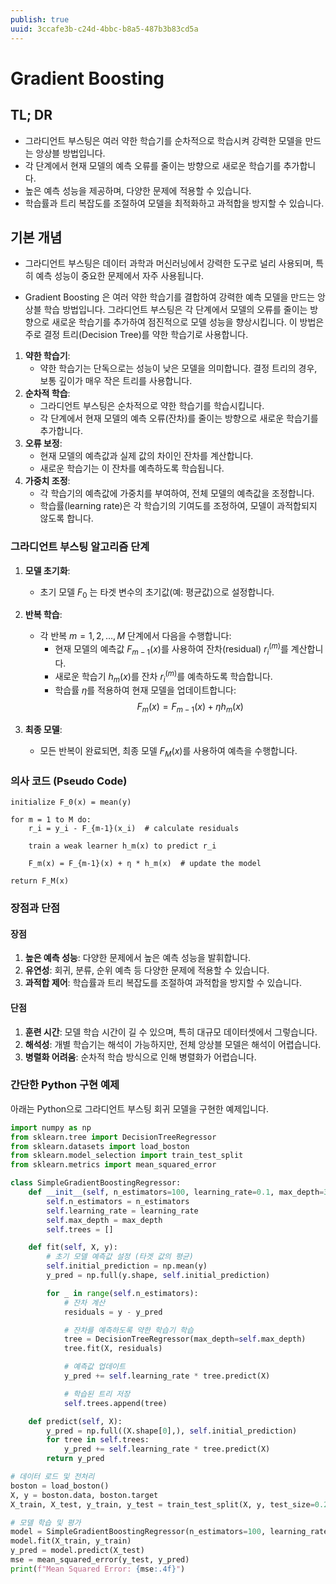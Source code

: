 ```yaml
---
publish: true
uuid: 3ccafe3b-c24d-4bbc-b8a5-487b3b83cd5a
---
```


# Gradient Boosting

## TL; DR

- 그라디언트 부스팅은 여러 약한 학습기를 순차적으로 학습시켜 강력한 모델을 만드는 앙상블 방법입니다.
- 각 단계에서 현재 모델의 예측 오류를 줄이는 방향으로 새로운 학습기를 추가합니다.
- 높은 예측 성능을 제공하며, 다양한 문제에 적용할 수 있습니다.
- 학습률과 트리 복잡도를 조절하여 모델을 최적화하고 과적합을 방지할 수 있습니다.

## 기본 개념

- 그라디언트 부스팅은 데이터 과학과 머신러닝에서 강력한 도구로 널리 사용되며, 특히 예측 성능이 중요한 문제에서 자주 사용됩니다.

- Gradient Boosting 은 여러 약한 학습기를 결합하여 강력한 예측 모델을 만드는 앙상블 학습 방법입니다. 그라디언트 부스팅은 각 단계에서 모델의 오류를 줄이는 방향으로 새로운 학습기를 추가하여 점진적으로 모델 성능을 향상시킵니다. 이 방법은 주로 결정 트리(Decision Tree)를 약한 학습기로 사용합니다.

1. **약한 학습기**:
    - 약한 학습기는 단독으로는 성능이 낮은 모델을 의미합니다. 결정 트리의 경우, 보통 깊이가 매우 작은 트리를 사용합니다.
2. **순차적 학습**:
    - 그라디언트 부스팅은 순차적으로 약한 학습기를 학습시킵니다.
    - 각 단계에서 현재 모델의 예측 오류(잔차)를 줄이는 방향으로 새로운 학습기를 추가합니다.
3. **오류 보정**:
    - 현재 모델의 예측값과 실제 값의 차이인 잔차를 계산합니다.
    - 새로운 학습기는 이 잔차를 예측하도록 학습됩니다.
4. **가중치 조정**:
    - 각 학습기의 예측값에 가중치를 부여하여, 전체 모델의 예측값을 조정합니다.
    - 학습률(learning rate)은 각 학습기의 기여도를 조정하여, 모델이 과적합되지 않도록 합니다.

### 그라디언트 부스팅 알고리즘 단계

1. **모델 초기화**:

    - 초기 모델 $F_0$ 는 타겟 변수의 초기값(예: 평균값)으로 설정합니다.

2. **반복 학습**:

    - 각 반복 $m = 1, 2, \ldots, M$ 단계에서 다음을 수행합니다:
        - 현재 모델의 예측값 $F_{m-1}(x)$를 사용하여 잔차(residual) $r_i^{(m)}$를 계산합니다.
        - 새로운 학습기 $h_m(x)$를 잔차 $r_i^{(m)}$를 예측하도록 학습합니다.
        - 학습률 $\eta$를 적용하여 현재 모델을 업데이트합니다:
          $$F_m(x) = F_{m-1}(x) + \eta h_m(x)$$

3. **최종 모델**:
    - 모든 반복이 완료되면, 최종 모델 $F_M(x)$를 사용하여 예측을 수행합니다.

### 의사 코드 (Pseudo Code)

```text
initialize F_0(x) = mean(y)

for m = 1 to M do:
    r_i = y_i - F_{m-1}(x_i)  # calculate residuals

    train a weak learner h_m(x) to predict r_i

    F_m(x) = F_{m-1}(x) + η * h_m(x)  # update the model

return F_M(x)
```

### 장점과 단점

#### 장점

1. **높은 예측 성능**: 다양한 문제에서 높은 예측 성능을 발휘합니다.
2. **유연성**: 회귀, 분류, 순위 예측 등 다양한 문제에 적용할 수 있습니다.
3. **과적합 제어**: 학습률과 트리 복잡도를 조절하여 과적합을 방지할 수 있습니다.

#### 단점

1. **훈련 시간**: 모델 학습 시간이 길 수 있으며, 특히 대규모 데이터셋에서 그렇습니다.
2. **해석성**: 개별 학습기는 해석이 가능하지만, 전체 앙상블 모델은 해석이 어렵습니다.
3. **병렬화 어려움**: 순차적 학습 방식으로 인해 병렬화가 어렵습니다.

### 간단한 Python 구현 예제

아래는 Python으로 그라디언트 부스팅 회귀 모델을 구현한 예제입니다.

```python
import numpy as np
from sklearn.tree import DecisionTreeRegressor
from sklearn.datasets import load_boston
from sklearn.model_selection import train_test_split
from sklearn.metrics import mean_squared_error

class SimpleGradientBoostingRegressor:
    def __init__(self, n_estimators=100, learning_rate=0.1, max_depth=3):
        self.n_estimators = n_estimators
        self.learning_rate = learning_rate
        self.max_depth = max_depth
        self.trees = []

    def fit(self, X, y):
        # 초기 모델 예측값 설정 (타겟 값의 평균)
        self.initial_prediction = np.mean(y)
        y_pred = np.full(y.shape, self.initial_prediction)

        for _ in range(self.n_estimators):
            # 잔차 계산
            residuals = y - y_pred

            # 잔차를 예측하도록 약한 학습기 학습
            tree = DecisionTreeRegressor(max_depth=self.max_depth)
            tree.fit(X, residuals)

            # 예측값 업데이트
            y_pred += self.learning_rate * tree.predict(X)

            # 학습된 트리 저장
            self.trees.append(tree)

    def predict(self, X):
        y_pred = np.full((X.shape[0],), self.initial_prediction)
        for tree in self.trees:
            y_pred += self.learning_rate * tree.predict(X)
        return y_pred

# 데이터 로드 및 전처리
boston = load_boston()
X, y = boston.data, boston.target
X_train, X_test, y_train, y_test = train_test_split(X, y, test_size=0.2, random_state=42)

# 모델 학습 및 평가
model = SimpleGradientBoostingRegressor(n_estimators=100, learning_rate=0.1, max_depth=3)
model.fit(X_train, y_train)
y_pred = model.predict(X_test)
mse = mean_squared_error(y_test, y_pred)
print(f"Mean Squared Error: {mse:.4f}")
```
